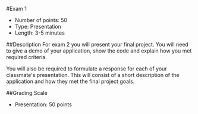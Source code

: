 #Exam 1
* Number of points: 50
* Type: Presentation
* Length: 3-5 minutes

##Description
For exam 2 you will present your final project.  You will need to give a demo of your application, show the code and explain how you met required criteria.

You will also be required to formulate a response for each of your classmate's presentation.  This will consist of a short description of the application and how they met the final project goals.

##Grading Scale
* Presentation: 50 points
